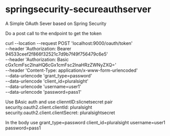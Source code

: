 # springsecurity-secureauthserver
A Simple OAuth Sever based on Spring Security


Do a post call to the endpoint to get the token


curl --location --request POST 'localhost:9000/oauth/token' \
--header 'Authorization: Bearer 94533ceef2f866f32521c7d9b7f49f756479c6e5' \
--header 'Authorization: Basic cGx1cmFsc2lnaHQ6cGx1cmFsc2lnaHRzZWNyZXQ=' \
--header 'Content-Type: application/x-www-form-urlencoded' \
--data-urlencode 'grant_type=password' \
--data-urlencode 'client_id=pluralsight' \
--data-urlencode 'username=user1' \
--data-urlencode 'password=pass1'





Use BAsic auth and use clienntID:slicnetsecret pair
security.oauth2.client.clientId: pluralsight
security.oauth2.client.clientSecret: pluralsightsecret




In the body use 
grant_type=password
client_id=pluralsight
username=user1
password=pass1
